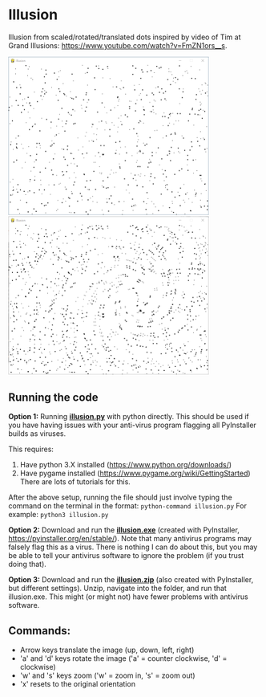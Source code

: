 # Illusion
Illusion from scaled/rotated/translated dots inspired by video of Tim at Grand Illusions: https://www.youtube.com/watch?v=FmZN1ors__s.

<img src="Illusion1.png" width="400"> <img src="Illusion3.png" width="400">

## Running the code
**Option 1:** Running **[illusion.py](illusion.py)** with python directly. This should be used if you have having issues with your anti-virus program flagging all PyInstaller builds as viruses.

This requires:
1. Have python 3.X installed (https://www.python.org/downloads/)
2. Have pygame installed (https://www.pygame.org/wiki/GettingStarted)
There are lots of tutorials for this.

After the above setup, running the file should just involve typing the command on the terminal in the format: `python-command illusion.py`
For example: `python3 illusion.py`


**Option 2:** Download and run the **[illusion.exe](illusion.exe)** (created with PyInstaller, https://pyinstaller.org/en/stable/). Note that many antivirus programs may falsely flag this as a virus. There is nothing I can do about this, but you may be able to tell your antivirus software to ignore the problem (if you trust doing that).

**Option 3:** Download and run the **[illusion.zip](illusion.zip)** (also created with PyInstaller, but different settings). Unzip, navigate into the folder, and run that illusion.exe. This might (or might not) have fewer problems with antivirus software.


## Commands:
* Arrow keys translate the image (up, down, left, right)
* 'a' and 'd' keys rotate the image ('a' = counter clockwise, 'd' = clockwise)
* 'w' and 's' keys zoom ('w' = zoom in, 's' = zoom out)
* 'x' resets to the original orientation
